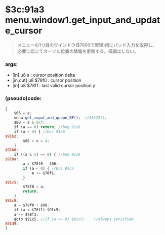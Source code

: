 ﻿

# $3c:91a3 menu.window1.get_input_and_update_cursor
> メニューの1つ目のウインドウ($7800で管理)用にパッド入力を取得し、必要に応じてカーソル位置の情報を更新する。描画はしない。

### args:
+	[in] u8 a : cursor position delta
+	[in,out] u8 $78f0 : cursor position
+	[in] u8 $78f1 : last valid cursor position y

### (pseudo)code:
```js
{
	$06 = a;
	menu.get_input_and_queue_SE();	//$9175();
	$80 = a & 0xf;
	if (a == 0) return;	//beq 91c8
	if (a < 4) { //bcs 91b6
$91b2:
		$06 = x = 4;
	}
$91b6:
	if ((a & 5) == 0) { //bne 91c9
$91ba:
		a = $78f0 - $06;
		if (a < 0) { //bcs 91c5
			a += $78f1;
		}
$91c5:
		$78f0 = a;
		return;
	}
$91c9:
	a = $78f0 + $06;
	if (a < $78f1) $91c5;
	a -= $78f1;
	goto $91c5;	//if (a >= 0) $91c5;	//always satisfied.
$91d9:
}
```

